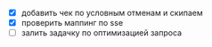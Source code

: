 - [x] добавить чек по условным отменам и скипаем
- [x] проверить маппинг по sse
- [ ] залить задачку по оптимизацией запроса
